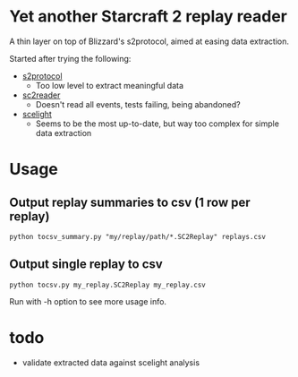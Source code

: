 # Yet another Starcraft 2 replay reader

A thin layer on top of Blizzard's s2protocol, aimed at easing data extraction.

Started after trying the following:

- [s2protocol](https://github.com/Blizzard/s2protocol)
    + Too low level to extract meaningful data
- [sc2reader](https://github.com/ggtracker/sc2reader)
    + Doesn't read all events, tests failing, being abandoned?
- [scelight](https://github.com/icza/scelight)
    + Seems to be the most up-to-date, but way too complex for simple data
      extraction

# Usage

## Output replay summaries to csv (1 row per replay)

`python tocsv_summary.py "my/replay/path/*.SC2Replay" replays.csv`

## Output single replay to csv

`python tocsv.py my_replay.SC2Replay my_replay.csv`

Run with -h option to see more usage info.


# todo
- validate extracted data against scelight analysis